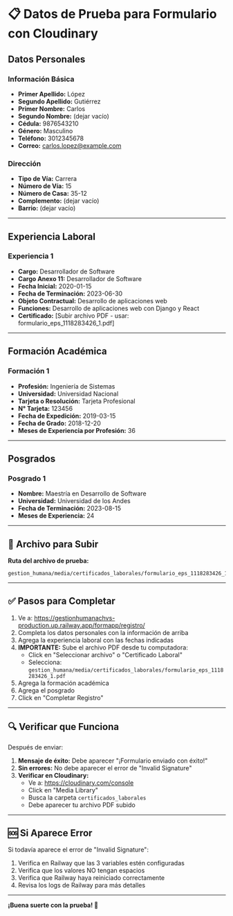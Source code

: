 # 📋 Datos de Prueba para Formulario con Cloudinary

## Datos Personales

### Información Básica
- **Primer Apellido:** López
- **Segundo Apellido:** Gutiérrez  
- **Primer Nombre:** Carlos
- **Segundo Nombre:** (dejar vacío)
- **Cédula:** 9876543210
- **Género:** Masculino
- **Teléfono:** 3012345678
- **Correo:** carlos.lopez@example.com

### Dirección
- **Tipo de Vía:** Carrera
- **Número de Vía:** 15
- **Número de Casa:** 35-12
- **Complemento:** (dejar vacío)
- **Barrio:** (dejar vacío)

---

## Experiencia Laboral

### Experiencia 1
- **Cargo:** Desarrollador de Software
- **Cargo Anexo 11:** Desarrollador de Software
- **Fecha Inicial:** 2020-01-15
- **Fecha de Terminación:** 2023-06-30
- **Objeto Contractual:** Desarrollo de aplicaciones web
- **Funciones:** Desarrollo de aplicaciones web con Django y React
- **Certificado:** [Subir archivo PDF - usar: formulario_eps_1118283426_1.pdf]

---

## Formación Académica

### Formación 1
- **Profesión:** Ingeniería de Sistemas
- **Universidad:** Universidad Nacional
- **Tarjeta o Resolución:** Tarjeta Profesional
- **N° Tarjeta:** 123456
- **Fecha de Expedición:** 2019-03-15
- **Fecha de Grado:** 2018-12-20
- **Meses de Experiencia por Profesión:** 36

---

## Posgrados

### Posgrado 1
- **Nombre:** Maestría en Desarrollo de Software
- **Universidad:** Universidad de los Andes
- **Fecha de Terminación:** 2023-08-15
- **Meses de Experiencia:** 24

---

## 📁 Archivo para Subir

**Ruta del archivo de prueba:**
```
gestion_humana/media/certificados_laborales/formulario_eps_1118283426_1.pdf
```

---

## ✅ Pasos para Completar

1. Ve a: https://gestionhumanachvs-production.up.railway.app/formapp/registro/
2. Completa los datos personales con la información de arriba
3. Agrega la experiencia laboral con las fechas indicadas
4. **IMPORTANTE:** Sube el archivo PDF desde tu computadora:
   - Click en "Seleccionar archivo" o "Certificado Laboral"
   - Selecciona: `gestion_humana/media/certificados_laborales/formulario_eps_1118283426_1.pdf`
5. Agrega la formación académica
6. Agrega el posgrado
7. Click en "Completar Registro"

---

## 🔍 Verificar que Funciona

Después de enviar:

1. **Mensaje de éxito:** Debe aparecer "¡Formulario enviado con éxito!"
2. **Sin errores:** No debe aparecer el error de "Invalid Signature"
3. **Verificar en Cloudinary:**
   - Ve a: https://cloudinary.com/console
   - Click en "Media Library"
   - Busca la carpeta `certificados_laborales`
   - Debe aparecer tu archivo PDF subido

---

## 🆘 Si Aparece Error

Si todavía aparece el error de "Invalid Signature":

1. Verifica en Railway que las 3 variables estén configuradas
2. Verifica que los valores NO tengan espacios
3. Verifica que Railway haya reiniciado correctamente
4. Revisa los logs de Railway para más detalles

---

**¡Buena suerte con la prueba! 🚀**

